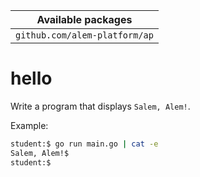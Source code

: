 | Available packages            |
| ----------------------------- |
| `github.com/alem-platform/ap` |

# hello

Write a program that displays `Salem, Alem!`.

Example:

```sh
student:$ go run main.go | cat -e
Salem, Alem!$
student:$
```
